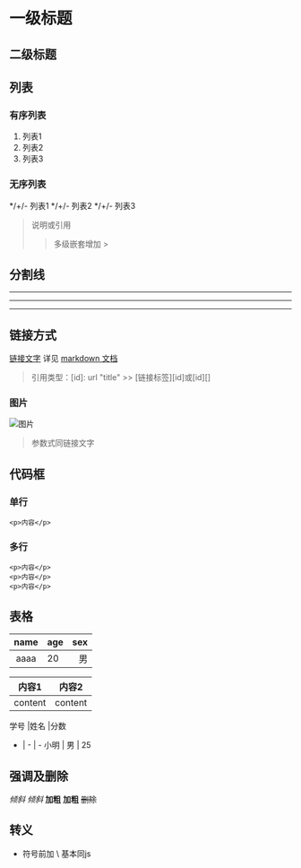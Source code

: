 # 一级标题
## 二级标题

## 列表
### 有序列表
1. 列表1
2. 列表2
3. 列表3
### 无序列表
*/+/- 列表1
*/+/- 列表2
*/+/- 列表3
> 说明或引用
>> 多级嵌套增加 >
## 分割线
***
---
_ _ _
## 链接方式
[链接文字](url "title")
详见 [markdown 文档](https://markdown-zh.readthedocs.io/en/latest/spanelements/)
>引用类型：[id]: url "title"
        >> [链接标签][id]或[id][]
### 图片
![图片](图片链接)
>参数式同链接文字
## 代码框
### 单行
`<p>内容</p>`
### 多行
```可写注释
<p>内容</p>
<p>内容</p>
<p>内容</p>
```
## 表格
| name | age | sex |
|:----:|:----|----:|
| aaaa |  20 |  男 |

内容1    | 内容2
--------|--------
content  | content

学号 |姓名 |分数
-    | -  | -
小明 | 男  | 25
## 强调及删除
*倾斜*
_倾斜_
**加粗**
__加粗__
~~删除~~
## 转义
* 符号前加 \ 基本同js
